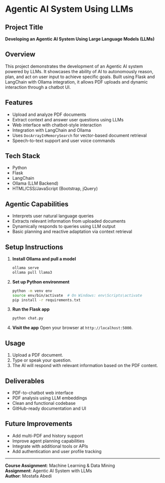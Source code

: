 
# Agentic AI System Using LLMs

## Project Title
**Developing an Agentic AI System Using Large Language Models (LLMs)**

## Overview
This project demonstrates the development of an Agentic AI system powered by LLMs. It showcases the ability of AI to autonomously reason, plan, and act on user input to achieve specific goals. Built using Flask and LangChain with Ollama integration, it allows PDF uploads and dynamic interaction through a chatbot UI.

## Features
- Upload and analyze PDF documents
- Extract context and answer user questions using LLMs
- Web interface with chatbot-style interaction
- Integration with LangChain and Ollama
- Uses `DocArrayInMemorySearch` for vector-based document retrieval
- Speech-to-text support and user voice commands

## Tech Stack
- Python
- Flask
- LangChain
- Ollama (LLM Backend)
- HTML/CSS/JavaScript (Bootstrap, jQuery)

## Agentic Capabilities
- Interprets user natural language queries
- Extracts relevant information from uploaded documents
- Dynamically responds to queries using LLM output
- Basic planning and reactive adaptation via context retrieval

## Setup Instructions

1. **Install Ollama and pull a model**
   ```bash
   ollama serve
   ollama pull llama3
   ```

2. **Set up Python environment**
   ```bash
   python -m venv env
   source env/bin/activate  # On Windows: env\Scripts\activate
   pip install -r requirements.txt
   ```

3. **Run the Flask app**
   ```bash
   python chat.py
   ```

4. **Visit the app**
   Open your browser at `http://localhost:5000`.

## Usage
1. Upload a PDF document.
2. Type or speak your question.
3. The AI will respond with relevant information based on the PDF content.

## Deliverables
- PDF-to-chatbot web interface
- PDF analysis using LLM embeddings
- Clean and functional codebase
- GitHub-ready documentation and UI

## Future Improvements
- Add multi-PDF and history support
- Improve agent planning capabilities
- Integrate with additional tools or APIs
- Add authentication and user profile tracking

---

**Course Assignment**: Machine Learning & Data Mining  
**Assignment**: Agentic AI System with LLMs  
**Author**: Mostafa Abedi  
